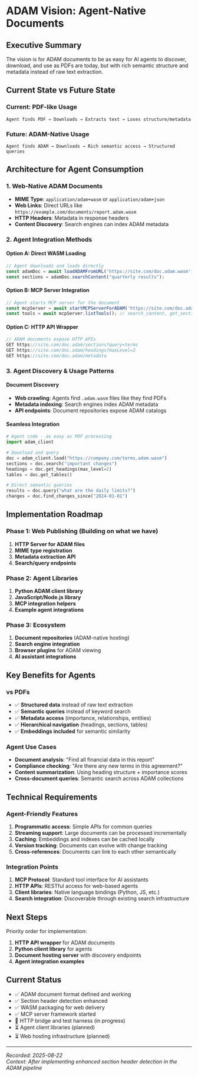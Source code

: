 # ADAM Vision: Agent-Native Documents

## Executive Summary
The vision is for ADAM documents to be as easy for AI agents to discover, download, and use as PDFs are today, but with rich semantic structure and metadata instead of raw text extraction.

## Current State vs Future State

### Current: PDF-like Usage
```
Agent finds PDF → Downloads → Extracts text → Loses structure/metadata
```

### Future: ADAM-Native Usage  
```
Agent finds ADAM → Downloads → Rich semantic access → Structured queries
```

## Architecture for Agent Consumption

### 1. Web-Native ADAM Documents
- **MIME Type**: `application/adam+wasm` or `application/adam+json`
- **Web Links**: Direct URLs like `https://example.com/documents/report.adam.wasm`
- **HTTP Headers**: Metadata in response headers
- **Content Discovery**: Search engines can index ADAM metadata

### 2. Agent Integration Methods

#### Option A: Direct WASM Loading
```javascript
// Agent downloads and loads directly
const adamDoc = await loadADAMFromURL('https://site.com/doc.adam.wasm');
const sections = adamDoc.searchContent("quarterly results");
```

#### Option B: MCP Server Integration
```javascript
// Agent starts MCP server for the document
const mcpServer = await startMCPServerForADAM('https://site.com/doc.adam.wasm');
const tools = await mcpServer.listTools(); // search_content, get_section, etc.
```

#### Option C: HTTP API Wrapper
```javascript
// ADAM documents expose HTTP APIs
GET https://site.com/doc.adam/sections?query=terms
GET https://site.com/doc.adam/headings?maxLevel=2
GET https://site.com/doc.adam/metadata
```

### 3. Agent Discovery & Usage Patterns

#### Document Discovery
- **Web crawling**: Agents find `.adam.wasm` files like they find PDFs
- **Metadata indexing**: Search engines index ADAM metadata  
- **API endpoints**: Document repositories expose ADAM catalogs

#### Seamless Integration
```python
# Agent code - as easy as PDF processing
import adam_client

# Download and query
doc = adam_client.load("https://company.com/terms.adam.wasm")
sections = doc.search("important changes")
headings = doc.get_headings(max_level=2)
tables = doc.get_tables()

# Direct semantic queries
results = doc.query("what are the daily limits?")
changes = doc.find_changes_since("2024-01-01")
```

## Implementation Roadmap

### Phase 1: Web Publishing (Building on what we have)
1. **HTTP Server for ADAM files**
2. **MIME type registration**
3. **Metadata extraction API**
4. **Search/query endpoints**

### Phase 2: Agent Libraries
1. **Python ADAM client library**
2. **JavaScript/Node.js library**
3. **MCP integration helpers**
4. **Example agent integrations**

### Phase 3: Ecosystem
1. **Document repositories** (ADAM-native hosting)
2. **Search engine integration**
3. **Browser plugins** for ADAM viewing
4. **AI assistant integrations**

## Key Benefits for Agents

### vs PDFs
- ✅ **Structured data** instead of raw text extraction
- ✅ **Semantic queries** instead of keyword search
- ✅ **Metadata access** (importance, relationships, entities)
- ✅ **Hierarchical navigation** (headings, sections, tables)
- ✅ **Embeddings included** for semantic similarity

### Agent Use Cases
- **Document analysis**: "Find all financial data in this report"
- **Compliance checking**: "Are there any new terms in this agreement?"
- **Content summarization**: Using heading structure + importance scores
- **Cross-document queries**: Semantic search across ADAM collections

## Technical Requirements

### Agent-Friendly Features
1. **Programmatic access**: Simple APIs for common queries
2. **Streaming support**: Large documents can be processed incrementally
3. **Caching**: Embeddings and indexes can be cached locally
4. **Version tracking**: Documents can evolve with change tracking
5. **Cross-references**: Documents can link to each other semantically

### Integration Points
1. **MCP Protocol**: Standard tool interface for AI assistants
2. **HTTP APIs**: RESTful access for web-based agents
3. **Client libraries**: Native language bindings (Python, JS, etc.)
4. **Search integration**: Discoverable through existing search infrastructure

## Next Steps

Priority order for implementation:
1. **HTTP API wrapper** for ADAM documents
2. **Python client library** for agents  
3. **Document hosting server** with discovery endpoints
4. **Agent integration examples**

## Current Status
- ✅ ADAM document format defined and working
- ✅ Section header detection enhanced  
- ✅ WASM packaging for web delivery
- ✅ MCP server framework started
- 🚧 HTTP bridge and test harness (in progress)
- ⏳ Agent client libraries (planned)
- ⏳ Web hosting infrastructure (planned)

---

*Recorded: 2025-08-22*  
*Context: After implementing enhanced section header detection in the ADAM pipeline*
